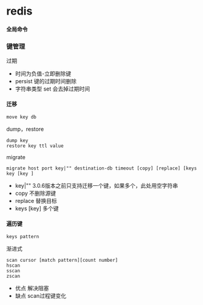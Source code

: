 # redis

#### 全局命令
### 键管理

过期
- 时间为负值-立即删除键
- persist 键的过期时间删除
- 字符串类型 set 会去掉过期时间

#### 迁移
~~~
move key db
~~~
dump，restore
~~~
dump key
restore key ttl value
~~~
migrate
~~~
migrate host port key|"" destination-db timeout [copy] [replace] [keys key [key ]
~~~
- key|"" 3.0.6版本之前只支持迁移一个键，如果多个，此处用空字符串
- copy 不删除源键
- replace 替换目标
- keys [key] 多个键

#### 遍历键
~~~
keys pattern
~~~
渐进式
~~~
scan cursor [match pattern][count number]
hscan
sscan
zscan 
~~~
- 优点 解决阻塞
- 缺点 scan过程键变化

